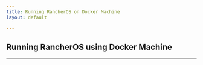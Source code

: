 ```yaml
---
title: Running RancherOS on Docker Machine
layout: default

---
```


## Running RancherOS using Docker Machine
---
